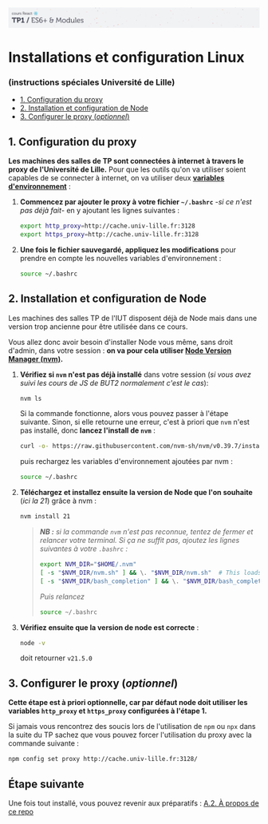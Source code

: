 <img src="images/readme/header-small.jpg" >

# Installations et configuration Linux<!-- omit in toc -->
### (instructions spéciales Université de Lille)<!-- omit in toc -->
- [1. Configuration du proxy](#1-configuration-du-proxy)
- [2. Installation et configuration de Node](#2-installation-et-configuration-de-node)
- [3. Configurer le proxy (_optionnel_)](#3-configurer-le-proxy-optionnel)

## 1. Configuration du proxy
**Les machines des salles de TP sont connectées à internet à travers le proxy de l'Université de Lille.** Pour que les outils qu'on va utiliser soient capables de se connecter à internet, on va utiliser deux **[variables d'environnement](https://fr.wikipedia.org/wiki/Variable_d'environnement)** :

1. **Commencez par ajouter le proxy à votre fichier `~/.bashrc`** -_si ce n'est pas déjà fait_- en y ajoutant les lignes suivantes :
	```bash
	export http_proxy=http://cache.univ-lille.fr:3128
	export https_proxy=http://cache.univ-lille.fr:3128
	```
2. **Une fois le fichier sauvegardé, appliquez les modifications** pour prendre en compte les nouvelles variables d'environnement :
	```bash
	source ~/.bashrc
	```

## 2. Installation et configuration de Node
Les machines des salles TP de l'IUT disposent déjà de Node mais dans une version trop ancienne pour être utilisée dans ce cours.

Vous allez donc avoir besoin d'installer Node vous même, sans droit d'admin, dans votre session : **on va pour cela utiliser [Node Version Manager (nvm)](https://github.com/nvm-sh/nvm).**
1. **Vérifiez si `nvm` n'est pas déjà installé** dans votre session (_si vous avez suivi les cours de JS de BUT2 normalement c'est le cas_):
	```bash
	nvm ls
	```
	Si la commande fonctionne, alors vous pouvez passer à l'étape suivante.
	Sinon, si elle retourne une erreur, c'est à priori que `nvm` n'est pas installé, donc **lancez l'install de `nvm`** :
	```bash
	curl -o- https://raw.githubusercontent.com/nvm-sh/nvm/v0.39.7/install.sh | bash
	```
	puis rechargez les variables d'environnement ajoutées par nvm :
	```bash
	source ~/.bashrc
	```
3. **Téléchargez et installez ensuite la version de Node que l'on souhaite** (_ici la 21_) grâce à nvm :
	```bash
	nvm install 21
	```
	> _**NB :** si la commande `nvm` n'est pas reconnue, tentez de fermer et relancer votre terminal. Si ça ne suffit pas, ajoutez les lignes suivantes à votre `.bashrc` :_
	> ```bash
	> export NVM_DIR="$HOME/.nvm"
	> [ -s "$NVM_DIR/nvm.sh" ] && \. "$NVM_DIR/nvm.sh"  # This loads nvm
	> [ -s "$NVM_DIR/bash_completion" ] && \. "$NVM_DIR/bash_completion"  # This loads nvm bash_completion
	> ```
	> _Puis relancez_
	> ```bash
	> source ~/.bashrc
	> ```
4. **Vérifiez ensuite que la version de node est correcte** :
	```bash
	node -v
	```
	doit retourner `v21.5.0`

## 3. Configurer le proxy (_optionnel_)
**Cette étape est à priori optionnelle, car par défaut node doit utiliser les variables `http_proxy` et `https_proxy` configurées à l'étape 1.**

Si jamais vous rencontrez des soucis lors de l'utilisation de `npm` ou `npx` dans la suite du TP sachez que vous pouvez forcer l'utilisation du proxy avec la commande suivante :
```bash
npm config set proxy http://cache.univ-lille.fr:3128/
```


## Étape suivante <!-- omit in toc -->
Une fois tout installé, vous pouvez revenir aux préparatifs : [A.2. À propos de ce repo](A-preparatifs.md#a2-à-propos-de-ce-repo)